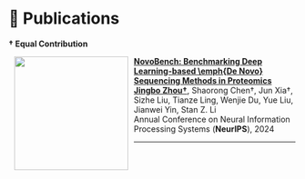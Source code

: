 
# 📃 Publications 

**&dagger; Equal Contribution**  

<dl>
  <dt><img align="left" width="200" 
hspace="10" wspace="20" src="../images/nips24/novobench.png">
</dt>
  <dd><a href="https://arxiv.org/abs/2406.11906"><strong> NovoBench: Benchmarking Deep Learning-based \emph{De Novo} Sequencing Methods in Proteomics
</strong></a></dd>
<dd><strong><u>Jingbo Zhou&dagger;</u></strong>, Shaorong Chen&dagger;, Jun Xia&dagger;, Sizhe Liu, Tianze Ling, Wenjie Du, Yue Liu, Jianwei Yin, Stan Z. Li</dd>
     <dd>Annual Conference on Neural Information Processing Systems (<strong>NeurIPS</strong>), 2024</dd>
</dl>


<hr >
